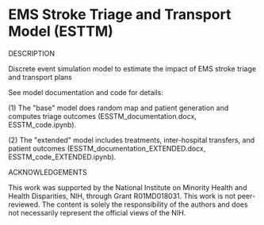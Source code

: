 # EMS Stroke Triage and Transport Model (ESTTM)
DESCRIPTION

Discrete event simulation model to estimate the impact of EMS stroke triage and transport plans

See model documentation and code for details:

(1) The "base" model does random map and patient generation and computes triage outcomes (ESSTM_documentation.docx, ESSTM_code.ipynb).
  
(2) The "extended" model includes treatments, inter-hospital transfers, and patient outcomes (ESSTM_documentation_EXTENDED.docx, ESSTM_code_EXTENDED.ipynb).

ACKNOWLEDGEMENTS

This work was supported by the National Institute on Minority Health and Health Disparities, NIH, through Grant R01MD018031. This work is not peer-reviewed. The content is solely the responsibility of the authors and does not necessarily represent the official views of the NIH. 
